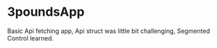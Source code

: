 # 3poundsApp
Basic Api fetching app, Api struct was little bit challenging, Segmented Control learned.
